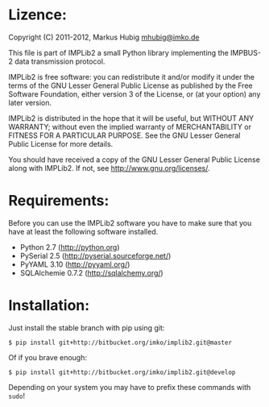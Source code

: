 Lizence:
========

Copyright (C) 2011-2012, Markus Hubig <mhubig@imko.de>

This file is part of IMPLib2 a small Python library implementing
the IMPBUS-2 data transmission protocol.

IMPLib2 is free software: you can redistribute it and/or modify
it under the terms of the GNU Lesser General Public License as
published by the Free Software Foundation, either version 3 of
the License, or (at your option) any later version.

IMPLib2 is distributed in the hope that it will be useful,
but WITHOUT ANY WARRANTY; without even the implied warranty of
MERCHANTABILITY or FITNESS FOR A PARTICULAR PURPOSE. See the
GNU Lesser General Public License for more details.

You should have received a copy of the GNU Lesser General Public
License along with IMPLib2. If not, see <http://www.gnu.org/licenses/>.

Requirements:
=============

Before you can use the IMPLib2 software you have to make sure that
you have at least the following software installed.

- Python 2.7 (http://python.org)
- PySerial 2.5 (http://pyserial.sourceforge.net/)
- PyYAML 3.10 (http://pyyaml.org/)
- SQLAlchemie 0.7.2 (http://sqlalchemy.org/)

Installation:
=============

Just install the stable branch with pip using git:

    $ pip install git+http://bitbucket.org/imko/implib2.git@master

Of if you brave enough:

    $ pip install git+http://bitbucket.org/imko/implib2.git@develop

Depending on your system you may have to prefix these commands with ``sudo``!
